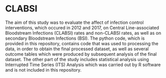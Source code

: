 # CLABSI
The aim of this study was to evaluate the affect of infection control interventions, which occured in 2012 and 2017, on Central Line-associated Bloodstream Infections (CLABSI) rates and non-CLABSI rates, as well as on secondary Bloodstream Infections (BSI). 
The python code, which is provided in this repository, contains code that was used to processing the data, in order to obtain the final processed dataset, as well as several outcome tables which were produced by subsequent analysis of the final dataset. 
The other part of the study includes statistical analysis using Interrupted Time Series (ITS) Analysis which was carried out by R software and is not included in this repository.   
